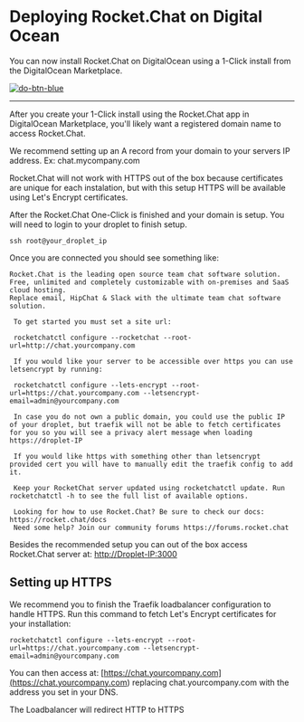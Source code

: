 # Deploying Rocket.Chat on Digital Ocean

You can now install Rocket.Chat on DigitalOcean using a 1-Click install from the DigitalOcean Marketplace.

[![do-btn-blue](https://user-images.githubusercontent.com/51996/58146107-50512580-7c1a-11e9-8ec9-e032ba387c2a.png)](https://marketplace.digitalocean.com/apps/rocket-chat?action=deploy&refcode=1940fe28bd31)

--- 

After you create your 1-Click install using the Rocket.Chat app in DigitalOcean Marketplace, you'll likely want a registered domain name to access Rocket.Chat.

We recommend setting up an A record from your domain to your servers IP address. Ex: chat.mycompany.com

Rocket.Chat will not work with HTTPS out of the box because certificates are unique for each instalation, but with this setup HTTPS will be available using Let's Encrypt certificates.

After the Rocket.Chat One-Click is finished and your domain is setup. You will need to login to your droplet to finish setup. 

```
ssh root@your_droplet_ip
```

Once you are connected you should see something like:

```
Rocket.Chat is the leading open source team chat software solution. Free, unlimited and completely customizable with on-premises and SaaS cloud hosting.
Replace email, HipChat & Slack with the ultimate team chat software solution.

 To get started you must set a site url:

 rocketchatctl configure --rocketchat --root-url=http://chat.yourcompany.com

 If you would like your server to be accessible over https you can use letsencrypt by running:

 rocketchatctl configure --lets-encrypt --root-url=https://chat.yourcompany.com --letsencrypt-email=admin@yourcompany.com

 In case you do not own a public domain, you could use the public IP of your droplet, but traefik will not be able to fetch certificates for you so you will see a privacy alert message when loading https://droplet-IP

 If you would like https with something other than letsencrypt provided cert you will have to manually edit the traefik config to add it.

 Keep your RocketChat server updated using rocketchatctl update. Run rocketchatctl -h to see the full list of available options.

 Looking for how to use Rocket.Chat? Be sure to check our docs: https://rocket.chat/docs
 Need some help? Join our community forums https://forums.rocket.chat

```

Besides the recommended setup you can out of the box access Rocket.Chat server at: [http://Droplet-IP:3000](<http://Droplet-IP:3000>)

## Setting up HTTPS

We recommend you to finish the Traefik loadbalancer configuration to handle HTTPS. Run this command to fetch Let's Encrypt certificates for your installation:

```
rocketchatctl configure --lets-encrypt --root-url=https://chat.yourcompany.com --letsencrypt-email=admin@yourcompany.com
```

You can then access at: [https://chat.yourcompany.com](<https://chat.yourcompany.com>) replacing chat.yourcompany.com with the address you set in your DNS.

The Loadbalancer will redirect HTTP to HTTPS
